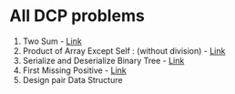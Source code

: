 # All DCP problems

1. Two Sum - [Link](https://leetcode.com/problems/two-sum/)   
2. Product of Array Except Self : (without division) - [Link](https://leetcode.com/problems/product-of-array-except-self/) 
3. Serialize and Deserialize Binary Tree - [Link](https://leetcode.com/problems/serialize-and-deserialize-binary-tree/)  
4. First Missing Positive - [Link](https://leetcode.com/problems/first-missing-positive/)     
5. Design pair Data Structure   
